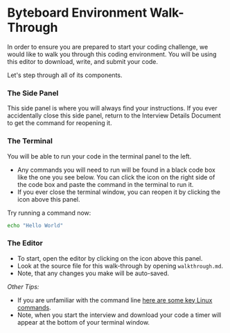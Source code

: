 # Byteboard Environment Walk-Through

In order to ensure you are prepared to start your coding challenge, we would like to walk you through this coding environment.
You will be using this editor to download, write, and submit your code.

Let's step through all of its components.

### The Side Panel
This side panel is where you will always find your instructions. If you ever accidentally close this side panel, return to the Interview Details Document to get the command for reopening it.

### The Terminal

You will be able to run your code in the terminal panel to the left.
* Any commands you will need to run will be found in a black code box like the one you see below.
You can click the  <walkthrough-cloud-shell-icon></walkthrough-cloud-shell-icon> icon on the right side of the code box and paste the command in the terminal to run it.
* If you ever close the terminal window, you can reopen it by clicking the <walkthrough-cloud-shell-icon></walkthrough-cloud-shell-icon> icon above this panel.

Try running a command now:

```bash
echo "Hello World"
```

### The Editor

*  To start, open the editor by clicking on the <walkthrough-cloud-shell-editor-icon></walkthrough-cloud-shell-editor-icon> icon above this panel.
*  Look at the source file for this walk-through by opening `walkthrough.md`.
*  Note, that any changes you make will be auto-saved.

*Other Tips:*
* If you are unfamiliar with the command line [here are some key Linux commands](http://www.informit.com/blogs/blog.aspx?uk=The-10-Most-Important-Linux-Commands).
* Note, when you start the interview and download your code a timer will appear at the bottom of your terminal window. 
